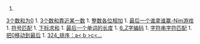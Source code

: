 1. 
[3个数和为0](3Sum.md)
1. 
[3个数和靠近某一数](3Sum-Closest.md)
1. 
[整数各位相加](add_digits.md)
1. 
[最后一个谁拿谁赢-Nim游戏](Nim_game.md)
1. 
[符号匹配](Longest_Valid_Parentheses.md)
1. 
[下标求和](sum_between_indices.md)
1. 
[最后一个单词的长度](Length_last_word.md)
1. 
[6_Z字编码](ZigZag_conversion.md)
1. 
[字符串字符匹配](anagram.md)
1. 
[把0移动到最后](movezeroes.md)
1. 
[324_排序：a< b >c<...](324_Wiggle_sort.md)

